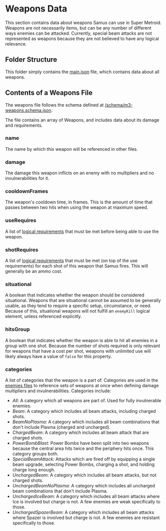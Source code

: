 # Weapons Data
This section contains data about weapons Samus can use in Super Metroid.
Weapons are not necessarily items, but can be any number of different ways enemies can be attacked.
Currently, special beam attacks are not represented as weapons because they are not believed to have any logical relevance.

## Folder Structure
This folder simply contains the [main.json](main.json) file, which contains data about all weapons.

## Contents of a Weapons File
The weapons file follows the schema defined at [/schema/m3-weapons.schema.json](../schema/m3-weapons.schema.json).

The file contains an array of Weapons, and includes data about its damage and requirements.

### name
The name by which this weapon will be referenced in other files.

### damage
The damage this weapon inflicts on an enemy with no multipliers and no invulnerabilities for it.

### cooldownFrames
The weapon's cooldown time, in frames. This is the amount of time that passes between two hits when using the weapon at maximum speed.

### useRequires
A list of [logical requirements](../logicalRequirements.md) that must be met before being able to use the weapon.

### shotRequires
A list of [logical requirements](../logicalRequirements.md) that must be met (on top of the use requirements) for each shot of this weapon that Samus fires. This will generally be an ammo cost.

### situational
A boolean that indicates whether the weapon should be considered situational. Weapons that are situational cannot be assumed to be generally usable, as they tend to require a specific setup, circumstance, or need. Because of this, situational weapons will not fulfill an `enemyKill` logical element, unless referenced explicitly.

### hitsGroup
A boolean that indicates whether the weapon is able to hit all enemies in a group with one shot. Because the number of shots required is only relevant for weapons that have a cost per shot, weapons with unlimited use will likely always have a value of `false` for this property.

### categories
A list of categories that the weapon is a part of. Categories are used in the [enemies files](../enemies/enemies-readme.md) to reference sets of weapons at once when defining damage multipliers and invulnerabilities. Categories include:
* _All:_ A category which all weapons are part of. Used for fully invulnerable enemies.
* _Beam_: A category which includes all beam attacks, including charged shots.
* _BeamNoPlasma_: A category which includes all beam combinations that don't include Plasma (charged and uncharged).
* _ChargedBeam_: A category which includes all beam attack that are charged shots.
* _PowerBombBlast:_ Power Bombs have been split into two weapons because the central area hits twice and the periphery hits once. This category groups both.
* _SpecialBeamAttack:_ Attacks which are fired off by equipping a single beam upgrade, selecting Power Bombs, charging a shot, and holding charge long enough.
* _UnchargedBeam_: A category which includes all beam attacks, but not charged shots.
* _UnchargedBeamNoPlasma:_ A category which includes all uncharged beam combinations that don't include Plasma.
* _UnchargedIceBeam_: A category which includes all beam attacks where Ice is involved but charge is not. A few enemies are weak specifically to those.
* _UnchargedSpazerBeam_: A category which includes all beam attacks where Spazer is involved but charge is not. A few enemies are resistant specifically to those.
